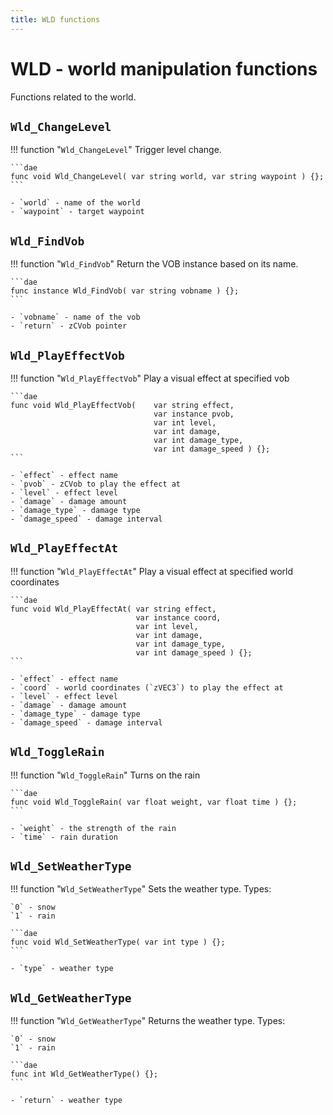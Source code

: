 ```yaml
---
title: WLD functions
---
```

# WLD - world manipulation functions
Functions related to the world. 

## `Wld_ChangeLevel`
!!! function "`Wld_ChangeLevel`"
    Trigger level change.

    ```dae
    func void Wld_ChangeLevel( var string world, var string waypoint ) {};
    ```

    - `world` - name of the world
    - `waypoint` - target waypoint

## `Wld_FindVob`
!!! function "`Wld_FindVob`"
    Return the VOB instance based on its name.

    ```dae
    func instance Wld_FindVob( var string vobname ) {};
    ```

    - `vobname` - name of the vob
    - `return` - zCVob pointer

## `Wld_PlayEffectVob`
!!! function "`Wld_PlayEffectVob`"
    Play a visual effect at specified vob

    ```dae
    func void Wld_PlayEffectVob(    var string effect,
                                    var instance pvob,
                                    var int level,
                                    var int damage,
                                    var int damage_type,
                                    var int damage_speed ) {};
    ```

    - `effect` - effect name
    - `pvob` - zCVob to play the effect at
    - `level` - effect level
    - `damage` - damage amount
    - `damage_type` - damage type
    - `damage_speed` - damage interval

## `Wld_PlayEffectAt`
!!! function "`Wld_PlayEffectAt`"
    Play a visual effect at specified world coordinates

    ```dae
    func void Wld_PlayEffectAt( var string effect,
                                var instance coord,
                                var int level,
                                var int damage,
                                var int damage_type,
                                var int damage_speed ) {};
    ```

    - `effect` - effect name
    - `coord` - world coordinates (`zVEC3`) to play the effect at
    - `level` - effect level
    - `damage` - damage amount
    - `damage_type` - damage type
    - `damage_speed` - damage interval

## `Wld_ToggleRain`
!!! function "`Wld_ToggleRain`"
    Turns on the rain

    ```dae
    func void Wld_ToggleRain( var float weight, var float time ) {};
    ```

    - `weight` - the strength of the rain
    - `time` - rain duration

## `Wld_SetWeatherType`
!!! function "`Wld_SetWeatherType`"
    Sets the weather type.
    Types:

    `0` - snow
    `1` - rain

    ```dae
    func void Wld_SetWeatherType( var int type ) {};
    ```

    - `type` - weather type

## `Wld_GetWeatherType`
!!! function "`Wld_GetWeatherType`"
    Returns the weather type.
    Types:

    `0` - snow
    `1` - rain

    ```dae
    func int Wld_GetWeatherType() {};
    ```

    - `return` - weather type
